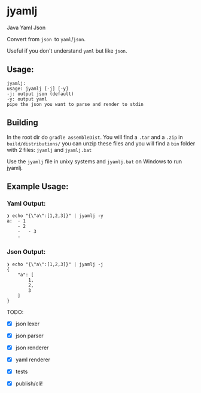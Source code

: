 # jyamlj

Java Yaml Json

Convert from `json `to `yaml`/`json`.

Useful if you don't understand `yaml` but like `json`.

## Usage: 
```
jyamlj:
usage: jyamlj [-j] [-y]
-j: output json (default)
-y: output yaml
pipe the json you want to parse and render to stdin
```

## Building
In the root dir do `gradle assembleDist`.
You will find a `.tar` and a `.zip` in `build/distributions/`
you can unzip these files and you will find a `bin` folder with 2 files:
`jyamlj` and `jyamlj.bat`

Use the `jyamlj` file in unixy systems and `jyamlj.bat` on Windows to run jyamlj.

## Example Usage:

### Yaml Output: 
```
❯ echo "{\"a\":[1,2,3]}" | jyamlj -y
a: 	- 1
	- 2
	- 	- 3
	- 	
```

### Json Output:
```
❯ echo "{\"a\":[1,2,3]}" | jyamlj -j
{
	"a": [
		1,
		2,
		3
	]
}
```

TODO:

* [x] json lexer
* [x] json parser
* [x] json renderer
* [x] yaml renderer
* [x] tests
* [x] publish/cli!

